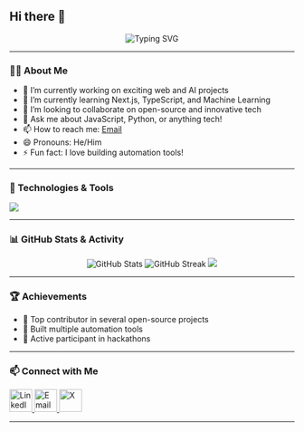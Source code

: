 ## Hi there 👋

<p align="center">
  <img src="https://readme-typing-svg.demolab.com?font=Fira+Code&size=30&pause=1000&color=F75C7E&center=true&vCenter=true&width=600&lines=Hi+I'm+Parth Tyagi;Welcome+to+my+GitHub+Profile!" alt="Typing SVG" />
</p>

---

### 🧑‍💻 About Me
- 🔭 I’m currently working on exciting web and AI projects
- 🌱 I’m currently learning Next.js, TypeScript, and Machine Learning
- 👯 I’m looking to collaborate on open-source and innovative tech
- 💬 Ask me about JavaScript, Python, or anything tech!
- 📫 How to reach me: [Email](mailto:tyagiparth286@gmail.com)
- 😄 Pronouns: He/Him
- ⚡ Fun fact: I love building automation tools!

---

### 🚀 Technologies & Tools
<p align="left">
  <img src="https://skillicons.dev/icons?i=python,js,ts,react,nodejs,express,html,css,git,github,linux,docker" />
</p>

---

### 📊 GitHub Stats & Activity
<p align="center">
  <img src="https://github-readme-stats.vercel.app/api?username=Parthh191&show_icons=true&theme=radical" alt="GitHub Stats" />
  <img src="https://github-readme-streak-stats.herokuapp.com/?user=Parthh191&theme=radical" alt="GitHub Streak" />
  <img src="https://github-profile-summary-cards.vercel.app/api/cards/profile-details?username=Parthh191&theme=radical" />
</p>

---

### 🏆 Achievements
- 🥇 Top contributor in several open-source projects
- 🚀 Built multiple automation tools
- 🌟 Active participant in hackathons

---

### 📫 Connect with Me
<p align="left">
  <a href="https://linkedin.com/in/parthh191" target="_blank">
    <img src="https://img.icons8.com/color/48/000000/linkedin.png" alt="LinkedIn" width="40" height="40"/>
  </a>
  <a href="mailto:tyagiparth286@gmail.com" target="_blank">
    <img src="https://img.icons8.com/color/48/000000/gmail-new.png" alt="Email" width="40" height="40"/>
  </a>
  <a href="https://x.com/PARTHTYAGI77751" target="_blank">
    <img src="https://img.icons8.com/ios-filled/50/000000/x.png" alt="X" width="40" height="40"/>
  </a>
</p>

---
